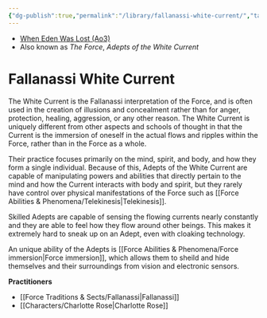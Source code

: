 ```yaml
---
{"dg-publish":true,"permalink":"/library/fallanassi-white-current/","tags":["universal light dark","forceblief","beliefs"]}
---
```


- [When Eden Was Lost (Ao3)](https://archiveofourown.org/works/19334440/chapters/45992584)
- Also known as *The Force*, *Adepts of the White Current*
# Fallanassi White Current

The White Current is the Fallanassi interpretation of the Force, and is often used in the creation of illusions and concealment rather than for anger, protection, healing, aggression, or any other reason. The White Current is uniquely different from other aspects and schools of thought in that the Current is the immersion of oneself in the actual flows and ripples within the Force, rather than in the Force as a whole.

Their practice focuses primarily on the mind, spirit, and body, and how they form a single individual. Because of this, Adepts of the White Current are capable of manipulating powers and abilities that directly pertain to the mind and how the Current interacts with body and spirit, but they rarely have control over physical manifestations of the Force such as [[Force Abilities & Phenomena/Telekinesis\|Telekinesis]].

Skilled Adepts are capable of sensing the flowing currents nearly constantly and they are able to feel how they flow around other beings. This makes it extremely hard to sneak up on an Adept, even with cloaking technology. 

An unique ability of the Adepts is [[Force Abilities & Phenomena/Force immersion\|Force immersion]], which allows them to sheild and hide themselves and their surroundings from vision and electronic sensors. 

**Practitioners**
- [[Force Traditions & Sects/Fallanassi\|Fallanassi]]
- [[Characters/Charlotte Rose\|Charlotte Rose]]
